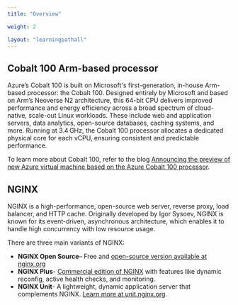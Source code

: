 ```yaml
---
title: "Overview"

weight: 2

layout: "learningpathall"
---
```


## Cobalt 100 Arm-based processor

Azure’s Cobalt 100 is built on Microsoft's first-generation, in-house Arm-based processor: the Cobalt 100. Designed entirely by Microsoft and based on Arm’s Neoverse N2 architecture, this 64-bit CPU delivers improved performance and energy efficiency across a broad spectrum of cloud-native, scale-out Linux workloads. These include web and application servers, data analytics, open-source databases, caching systems, and more. Running at 3.4 GHz, the Cobalt 100 processor allocates a dedicated physical core for each vCPU, ensuring consistent and predictable performance. 

To learn more about Cobalt 100, refer to the blog [Announcing the preview of new Azure virtual machine based on the Azure Cobalt 100 processor](https://techcommunity.microsoft.com/blog/azurecompute/announcing-the-preview-of-new-azure-vms-based-on-the-azure-cobalt-100-processor/4146353).

## NGINX

NGINX is a high-performance, open-source web server, reverse proxy, load balancer, and HTTP cache. Originally developed by Igor Sysoev, NGINX is known for its event-driven, asynchronous architecture, which enables it to handle high concurrency with low resource usage.

There are three main variants of NGINX:
- **NGINX Open Source**– Free and [open-source version available at nginx.org](https://nginx.org)
- **NGINX Plus**- [Commercial edition of NGINX](https://www.nginx.com/products/nginx/) with features like dynamic reconfig, active health checks, and monitoring.
- **NGINX Unit**-  A lightweight, dynamic application server that complements NGINX. [Learn more at unit.nginx.org](https://unit.nginx.org/).
